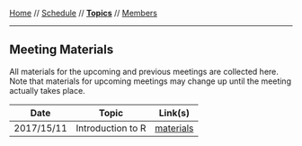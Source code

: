 [Home](README.md) // [Schedule](schedule.md) // **[Topics](topics.md)** // [Members](members.md)

---

## Meeting Materials

All materials for the upcoming and previous meetings are collected here. Note that materials for upcoming meetings may change up until the meeting actually takes place.

Date | Topic | Link(s)
---- | ----- | ---------
2017/15/11 | Introduction to R | [materials](/materials/2017_11_15)
